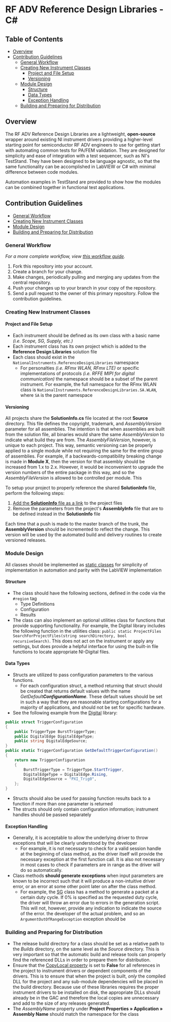 # RF ADV Reference Design Libraries - C#

## Table of Contents

 * [Overview](#overview)
 * [Contribution Guidelines](#contribution-guidelines)
   + [General Workflow](#general-workflow)
   + [Creating New Instrument Classes](#creating-new-instrument-classes)
     - [Project and File Setup](#project-and-file-setup)
     - [Versioning](#versioning)
   + [Module Design](#module-design)
     - [Structure](#structure)
     - [Data Types](#data-types)
     - [Exception Handling](#exception-handling)
   + [Building and Preparing for Distribution](#building-and-preparing-for-distribution)


## Overview

The RF ADV Reference Design Libraries are a lightweight, **open-source** wrapper around existing NI instrument drivers providing a higher-level starting point for semiconductor RF ADV engineers to use for getting start with automating common tests for PA/FEM validation. They are designed for simplicity and ease of integration with a test sequencer, such as NI's TestStand. They have been designed to be language agnostic, so that the same functionality can be accomplished in LabVIEW or C# with minimal difference between code modules. 

Automation examples in TestStand are provided to show how the modules can be combined together in functional test applications. 

## Contribution Guidelines

 + [General Workflow](#general-workflow)
 + [Creating New Instrument Classes](#creating-new-instrument-classes)
 + [Module Design](#module-design)
 + [Building and Preparing for Distribution](#building-and-preparing-for-distribution)

### General Workflow
*For a more complete workflow, view [this workflow guide](https://decibel.ni.com/content/docs/DOC-37417).*

1. Fork this repository into your account.
2. Create a branch for your change.
3. Make changes, periodically pulling and merging any updates from the central repository.
4. Push your changes up to your branch in your copy of the repository.
5. Send a pull request to the owner of this primary repository. Follow the contribution guidelines.

### Creating New Instrument Classes


#### Project and File Setup
- Each instrument should be defined as its own class with a basic name *(i.e. Scope, SG, Supply, etc.)*
- Each instrument class has its own project which is added to the **Reference Design Libraries** solution file
- Each class should exist in the `NationalInstruments.ReferenceDesignLibraries` namespace
   - For personalties *(i.e. RFmx WLAN, RFmx LTE)* or specific implementations of protocols *(i.e. RFFE MIPI for digital communication)* the namespace should be a subset of the parent instrument. For example, the full namespace for the RFmx WLAN class is `NationalInstruments.ReferenceDesignLibraries.SA.WLAN`, where `SA` is the parent namespace

#### Versioning

All projects share the **SolutionInfo.cs** file located at the root **Source** directory. This file defines the copyright, trademark, and *AssemblyVersion* parameter for all assemblies. The intention is that when assemblies are built from the solution file, all binaries would share the same *AssemblyVersion* to indicate what build they are from. The *AssemblyFileVersion*, however, is unique to each project. This way, semantic versioning can be properly applied to a single module while not requiring the same for the entire group of assemblies. For example, if a backwards-compatibility breaking change is made in **Module X**, then the version for that assembly should be increased from 1.x to 2.x. However, it would be inconvenient to upgrade the version numbers of the entire package in this way, and so the *AssemblyFileVersion* is allowed to be controlled per module. This

To setup your project to properly reference the shared **SolutionInfo** file, perform the following steps:
1) [Add the **SolutionInfo** file as a link](https://theburningmonk.com/2010/03/net-tips-use-a-shared-assemblyinfo-cs-for-your-solution/) to the project files
2) Remove the parameters from the project's **AssemblyInfo** file that are to be defined instead in the **SolutionInfo** file

Each time that a push is made to the master branch of the trunk, the **AssemblyVersion** should be incremented to reflect the change. This version will be used by the automated build and delivery routines to create versioned releases.

### Module Design

All classes should be implemented as [static classes](https://docs.microsoft.com/en-us/dotnet/csharp/programming-guide/classes-and-structs/static-classes-and-static-class-members) for simplicity of implementation in automation and parity with the LabVIEW implementation

#### Structure
- The class should have the following sections, defined in the code via the `#region` tag
   - Type Definitions
   - Configuration
   - Results
 - The class can also implement an optional utilities class for functions that provide supporting functionality. For example, the Digital library includes the following function in the utilities class: `public static ProjectFiles SearchForProjectFiles(string searchDirectory, bool recursiveSearch)`. This does not act on the instrument or apply any settings, but does provide a helpful interface for using the built-in file functions to locate appropriate NI-Digital files.

#### Data Types
- Structs are utilized to pass configuration parameters to the various functions.
   - For each configuration struct, a method returning that struct should be created that returns default values with the name *GetDefault**ConfigurationName***. These default values should be set in such a way that they are reasonable starting configurations for a majority of applications, and should not be set for specific hardware.
- See the following example from the [Digital](dotNET/Source/Digital/Digital.cs) library:

```c#
public struct TriggerConfiguration
{
    public TriggerType BurstTriggerType;
    public DigitalEdge DigitalEdgeType;
    public string DigitalEdgeSource;
}
public static TriggerConfiguration GetDefaultTriggerConfiguration()
{
    return new TriggerConfiguration
    {
        BurstTriggerType = TriggerType.StartTrigger,
        DigitalEdgeType = DigitalEdge.Rising,
        DigitalEdgeSource = "PXI_Trig0",
    };
}
```
- Structs should also be used for passing function results back to a function if more than one parameter is returned
- The structs should only contain configuration information; instrument handles should be passed separately

#### Exception Handling
- Generally, it is acceptable to allow the underlying driver to throw exceptions that will be clearly understood by the developer
   - For example, it is not necessary to check for a valid session handle at the beginning of class method, as the driver itself will provide the necessary exception at the first function call. It is also not necessary in most cases to check if parameters are in range as the driver will do so automatically.
- Class methods **should generate exceptions** when input parameters are known to be incorrect such that it will produce a non-intuitive driver error, or an error at some other point later on after the class method. 
   - For example, the [SG](/dotNET/Source/SG/SG.cs) class has a method to generate a packet at a certain duty cycle. If 0% is specified as the requested duty cycle, the driver will throw an error due to errors in the generation script. This will not, however, provide any indication to indicate the source of the error.
 the developer of the actual problem, and so an `ArgumentOutOfRangeException` exception should be 

### Building and Preparing for Distribution
   
- The release build directory for a class should be set as a relative path to the *Builds* directory, on the same level as the *Source* directory. This is very important so that the automatic build and release tools can properly find the referenced DLLs in order to prepare them for distribution.
- Ensure that the [CopyLocal property](https://docs.microsoft.com/en-us/dotnet/api/vslangproj.reference.copylocal?view=visualstudiosdk-2017) is set to **False** for all references in the project to instrument drivers or dependent components of the drivers. This is to ensure that when the project is built, *only* the compiled DLL for the project and any sub-module dependencies will be placed in the build directory. Because use of these libraries requires the proper instrument drivers to be installed on disk, the appropriate DLLs should already be in the GAC and therefore the local copies are unnecessary and add to the size of any releases generated.
- The *AssemblyName* property under **Project Properties » Application » Assembly Name** should match the namespace for the class

